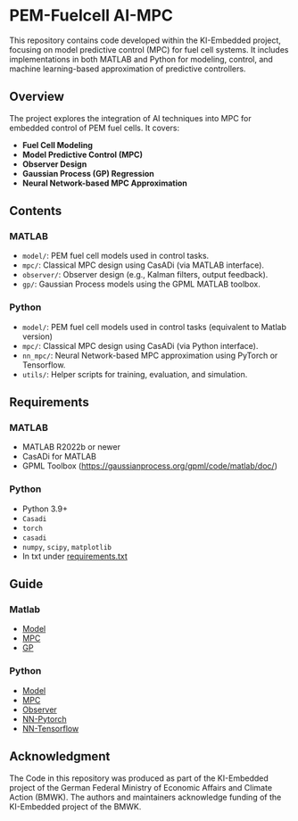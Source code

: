 # PEM-Fuelcell AI-MPC

This repository contains code developed within the KI-Embedded project, focusing on model predictive control (MPC) for fuel cell systems. It includes implementations in both MATLAB and Python for modeling, control, and machine learning-based approximation of predictive controllers.

## Overview

The project explores the integration of AI techniques into MPC for embedded control of PEM fuel cells. It covers:

- **Fuel Cell Modeling**
- **Model Predictive Control (MPC)**
- **Observer Design**
- **Gaussian Process (GP) Regression**
- **Neural Network-based MPC Approximation**

## Contents

### MATLAB
- `model/`: PEM fuel cell models used in control tasks.
- `mpc/`: Classical MPC design using CasADi (via MATLAB interface).
- `observer/`: Observer design (e.g., Kalman filters, output feedback).
- `gp/`: Gaussian Process models using the GPML MATLAB toolbox.

### Python
- `model/`: PEM fuel cell models used in control tasks (equivalent to Matlab version)
- `mpc/`: Classical MPC design using CasADi (via Python interface).
- `nn_mpc/`: Neural Network-based MPC approximation using PyTorch or Tensorflow.
- `utils/`: Helper scripts for training, evaluation, and simulation.

## Requirements

### MATLAB
- MATLAB R2022b or newer
- CasADi for MATLAB
- GPML Toolbox (https://gaussianprocess.org/gpml/code/matlab/doc/)

### Python
- Python 3.9+
- `Casadi`
- `torch`
- `casadi`
- `numpy`, `scipy`, `matplotlib`
- In txt under [requirements.txt](python/requirements.txt)

## Guide

### Matlab
- [Model](matlab/script_sim_suh.m)
- [MPC](matlab/script_mpc_suh.m)
- [GP](matlab/LearnMPC_GPs/Script_learnGP.m)

### Python
- [Model](python/script_sim_suh.py)
- [MPC](python/script_mpc_suh.py)
- [Observer](python/script_kf_suh.py)
- [NN-Pytorch](python/script_nn.py)
- [NN-Tensorflow](python/script_tensorflow_nn.py)

## Acknowledgment
The Code in this repository was produced as part of the KI-Embedded project of the German Federal Ministry of Economic Affairs and Climate Action (BMWK).
The authors and maintainers acknowledge funding of the KI-Embedded project of the BMWK.
